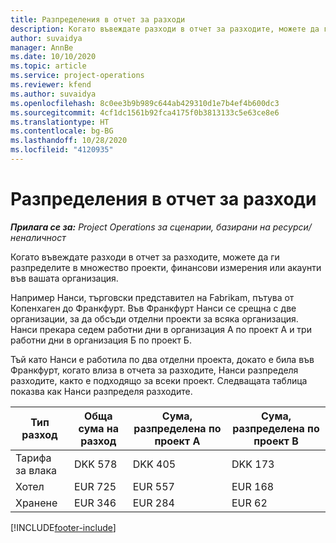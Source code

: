 ```yaml
---
title: Разпределения в отчет за разходи
description: Когато въвеждате разходи в отчет за разходите, можете да ги разпределите в множество проекти, юридически лица или акаунти във вашата организация.
author: suvaidya
manager: AnnBe
ms.date: 10/10/2020
ms.topic: article
ms.service: project-operations
ms.reviewer: kfend
ms.author: suvaidya
ms.openlocfilehash: 8c0ee3b9b989c644ab429310d1e7b4ef4b600dc3
ms.sourcegitcommit: 4cf1dc1561b92fca4175f0b3813133c5e63ce8e6
ms.translationtype: HT
ms.contentlocale: bg-BG
ms.lasthandoff: 10/28/2020
ms.locfileid: "4120935"
---
```

# <a name="distributions-on-an-expense-report"></a>Разпределения в отчет за разходи

_**Прилага се за:** Project Operations за сценарии, базирани на ресурси/неналичност_

Когато въвеждате разходи в отчет за разходите, можете да ги разпределите в множество проекти, финансови измерения или акаунти във вашата организация.

Например Нанси, търговски представител на Fabrikam, пътува от Копенхаген до Франкфурт. Във Франкфурт Нанси се срещна с две организации, за да обсъди отделни проекти за всяка организация. Нанси прекара седем работни дни в организация А по проект А и три работни дни в организация Б по проект Б.

Тъй като Нанси е работила по два отделни проекта, докато е била във Франкфурт, когато влиза в отчета за разходите, Нанси разпределя разходите, както е подходящо за всеки проект. Следващата таблица показва как Нанси разпределя разходите.

| Тип разход | Обща сума на разход | Сума, разпределена по проект А | Сума, разпределена по проект B |
|--------------|----------------------|---------------------------------|---------------------------------|
| Тарифа за влака   | DKK 578              | DKK 405                         | DKK 173                         |
| Хотел        | EUR 725              | EUR 557                         | EUR 168                         |
| Хранене        | EUR 346              | EUR 284                         | EUR 62                          |


[!INCLUDE[footer-include](../includes/footer-banner.md)]